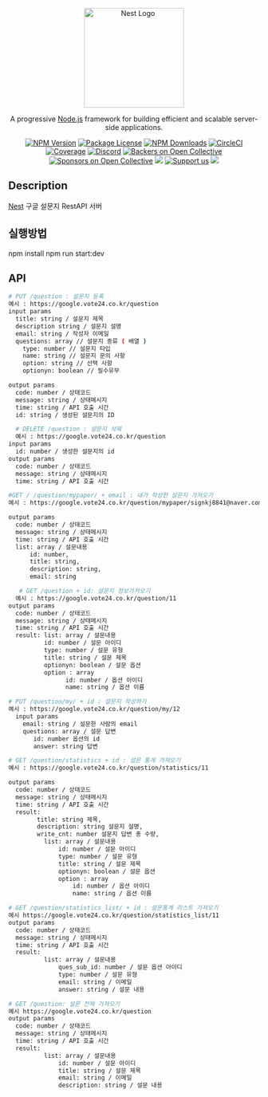 <p align="center">
  <a href="http://nestjs.com/" target="blank"><img src="https://nestjs.com/img/logo-small.svg" width="200" alt="Nest Logo" /></a>
</p>

[circleci-image]: https://img.shields.io/circleci/build/github/nestjs/nest/master?token=abc123def456
[circleci-url]: https://circleci.com/gh/nestjs/nest

  <p align="center">A progressive <a href="http://nodejs.org" target="_blank">Node.js</a> framework for building efficient and scalable server-side applications.</p>
    <p align="center">
<a href="https://www.npmjs.com/~nestjscore" target="_blank"><img src="https://img.shields.io/npm/v/@nestjs/core.svg" alt="NPM Version" /></a>
<a href="https://www.npmjs.com/~nestjscore" target="_blank"><img src="https://img.shields.io/npm/l/@nestjs/core.svg" alt="Package License" /></a>
<a href="https://www.npmjs.com/~nestjscore" target="_blank"><img src="https://img.shields.io/npm/dm/@nestjs/common.svg" alt="NPM Downloads" /></a>
<a href="https://circleci.com/gh/nestjs/nest" target="_blank"><img src="https://img.shields.io/circleci/build/github/nestjs/nest/master" alt="CircleCI" /></a>
<a href="https://coveralls.io/github/nestjs/nest?branch=master" target="_blank"><img src="https://coveralls.io/repos/github/nestjs/nest/badge.svg?branch=master#9" alt="Coverage" /></a>
<a href="https://discord.gg/G7Qnnhy" target="_blank"><img src="https://img.shields.io/badge/discord-online-brightgreen.svg" alt="Discord"/></a>
<a href="https://opencollective.com/nest#backer" target="_blank"><img src="https://opencollective.com/nest/backers/badge.svg" alt="Backers on Open Collective" /></a>
<a href="https://opencollective.com/nest#sponsor" target="_blank"><img src="https://opencollective.com/nest/sponsors/badge.svg" alt="Sponsors on Open Collective" /></a>
  <a href="https://paypal.me/kamilmysliwiec" target="_blank"><img src="https://img.shields.io/badge/Donate-PayPal-ff3f59.svg"/></a>
    <a href="https://opencollective.com/nest#sponsor"  target="_blank"><img src="https://img.shields.io/badge/Support%20us-Open%20Collective-41B883.svg" alt="Support us"></a>
  <a href="https://twitter.com/nestframework" target="_blank"><img src="https://img.shields.io/twitter/follow/nestframework.svg?style=social&label=Follow"></a>
</p>
  <!--[![Backers on Open Collective](https://opencollective.com/nest/backers/badge.svg)](https://opencollective.com/nest#backer)
  [![Sponsors on Open Collective](https://opencollective.com/nest/sponsors/badge.svg)](https://opencollective.com/nest#sponsor)-->

## Description

[Nest](https://github.com/nestjs/nest) 구글 설문지 RestAPI 서버

## 실행방법

npm install
npm run start:dev

## API

```bash
# PUT /question : 설문지 등록
예시 : https://google.vote24.co.kr/question
input params
  title: string / 설문지 제목
  description string / 설문지 설명
  email: string / 작성자 이메일
  questions: array // 설문지 종류 ( 배열 )
    type: number // 설문지 타입
    name: string // 설문지 문의 사항
    option: string // 선택 사항
    optionyn: boolean // 필수유무

output params
  code: number / 상태코드
  message: string / 상태메시지
  time: string / API 호출 시간
  id: string / 생성된 설문지의 ID
```

```bash
  # DELETE /question : 설문지 삭제
  예시 : https://google.vote24.co.kr/question
input params
  id: number / 생성한 설문지의 id
output params
  code: number / 상태코드
  message: string / 상태메시지
  time: string / API 호출 시간
```

```bash
#GET / /question/mypaper/ + email : 내가 작성한 설문지 가져오기
예시 : https://google.vote24.co.kr/question/mypaper/signkj8841@naver.com

output params
  code: number / 상태코드
  message: string / 상태메시지
  time: string / API 호출 시간
  list: array / 설문내용
      id: number,
      title: string,
      description: string,
      email: string
```

```bash
   # GET /question + id: 설문지 정보가져오기
  예시 : https://google.vote24.co.kr/question/11
output params
  code: number / 상태코드
  message: string / 상태메시지
  time: string / API 호출 시간
  result: list: array / 설문내용
          id: number / 설문 아이디
          type: number / 설문 유형
          title: string / 설문 제목
          optionyn: boolean / 설문 옵션
          option : array
                id: number / 옵션 아이디
                name: string / 옵션 이름
```

```bash
# PUT /question/my/ + id : 설문지 작성하기
예시 : https://google.vote24.co.kr/question/my/12
  input params
    email: string / 설문한 사람의 email
    questions: array / 설문 답변
       id: number 옵션의 id
       answer: string 답변

```

```bash
# GET /question/statistics + id : 설문 통계 가져오기
예시 : https://google.vote24.co.kr/question/statistics/11

output params
  code: number / 상태코드
  message: string / 상태메시지
  time: string / API 호출 시간
  result:
        title: string 제목,
        description: string 설문지 설명,
        write_cnt: number 설문지 답변 총 수량,
          list: array / 설문내용
              id: number / 설문 아이디
              type: number / 설문 유형
              title: string / 설문 제목
              optionyn: boolean / 설문 옵션
              option : array
                  id: number / 옵션 아이디
                  name: string / 옵션 이름
```

```bash
# GET /question/statistics_list/ + id : 설문통계 리스트 가져오기
예시 https://google.vote24.co.kr/question/statistics_list/11
output params
  code: number / 상태코드
  message: string / 상태메시지
  time: string / API 호출 시간
  result:
          list: array / 설문내용
              ques_sub_id: number / 설문 옵션 아이디
              type: number / 설문 유형
              email: string / 이메일
              answer: string / 설문 내용

```

```bash
# GET /question: 설문 전체 가져오기
예시 https://google.vote24.co.kr/question
output params
  code: number / 상태코드
  message: string / 상태메시지
  time: string / API 호출 시간
  result:
          list: array / 설문내용
              id: number / 설문 아이디
              title: string / 설문 제목
              email: string / 이메일
              description: string / 설문 내용

```
